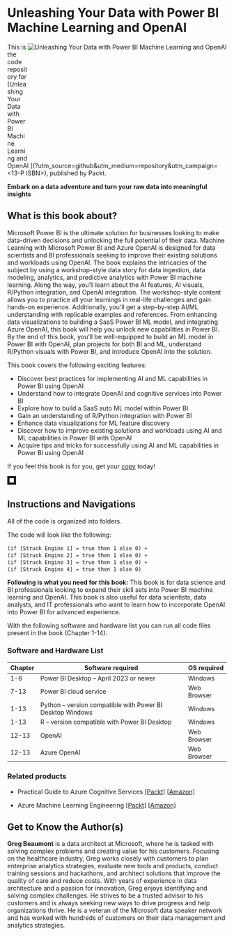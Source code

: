 # Unleashing Your Data with Power BI Machine Learning and OpenAI	

<a href="<Packtpub book link>?utm_source=github&utm_medium=repository&utm_campaign=<13-P ISBN>"><img src="https://static.packt-cdn.com/products/<13-P ISBN>/cover/smaller" alt="Unleashing Your Data with Power BI Machine Learning and OpenAI" height="256px" align="right"></a>

This is the code repository for [Unleashing Your Data with Power BI Machine Learning and OpenAI	](<Packtpub book link>?utm_source=github&utm_medium=repository&utm_campaign=<13-P ISBN>), published by Packt.

**Embark on a data adventure and turn your raw data into meaningful insights**

## What is this book about?
Microsoft Power BI is the ultimate solution for businesses looking to make data-driven decisions and unlocking the full potential of their data. Machine Learning with Microsoft Power BI and Azure OpenAI is designed for data scientists and BI professionals seeking to improve their existing solutions and workloads using OpenAI.
The book explains the intricacies of the subject by using a workshop-style data story for data ingestion, data modeling, analytics, and predictive analytics with Power BI machine learning. Along the way, you’ll learn about the AI features, AI visuals, R/Python integration, and OpenAI integration.
The workshop-style content allows you to practice all your learnings in real-life challenges and gain hands-on experience. Additionally, you'll get a step-by-step AI/ML understanding with replicable examples and references. From enhancing data visualizations to building a SaaS Power BI ML model, and integrating Azure OpenAI, this book will help you unlock new capabilities in Power BI.
By the end of this book, you’ll be well-equipped to build an ML model in Power BI with OpenAI, plan projects for both BI and ML, understand R/Python visuals with Power BI, and introduce OpenAI into the solution.

This book covers the following exciting features: 
* Discover best practices for implementing AI and ML capabilities in Power BI using OpenAI
* Understand how to integrate OpenAI and cognitive services into Power BI
* Explore how to build a SaaS auto ML model within Power BI
* Gain an understanding of R/Python integration with Power BI
* Enhance data visualizations for ML feature discovery
* Discover how to improve existing solutions and workloads using AI and ML capabilities in Power BI with OpenAI
* Acquire tips and tricks for successfully using AI and ML capabilities in Power BI using OpenAI

If you feel this book is for you, get your [copy](https://www.amazon.com/dp/183763615X) today!

<a href="https://www.packtpub.com/?utm_source=github&utm_medium=banner&utm_campaign=GitHubBanner"><img src="https://raw.githubusercontent.com/PacktPublishing/GitHub/master/GitHub.png" alt="https://www.packtpub.com/" border="5" /></a>

## Instructions and Navigations
All of the code is organized into folders.

The code will look like the following:
```
(if [Struck Engine 1] = true then 1 else 0) + 
(if [Struck Engine 2] = true then 1 else 0) + 
(if [Struck Engine 3] = true then 1 else 0) + 
(if [Struck Engine 4] = true then 1 else 0)
```

**Following is what you need for this book:**
This book is for data science and BI professionals looking to expand their skill sets into Power BI machine learning and OpenAI. This book is also useful for data scientists, data analysts, and IT professionals who want to learn how to incorporate OpenAI into Power BI for advanced experience.	

With the following software and hardware list you can run all code files present in the book (Chapter 1-14).

### Software and Hardware List

| Chapter  | Software required                                                                    | OS required                        |
| -------- | -------------------------------------------------------------------------------------| -----------------------------------|
|1-6  		  | Power BI Desktop – April 2023 or newer   							                                            			  | Windows |
| 7-13         |   	Power BI cloud service                                                         |                        Web Browser            |
|1-13  |Python – version compatible with Power BI Desktop Windows                                   | Windows|
|1-13 | R – version compatible with Power BI Desktop                                                | Windows |
|12-13| OpenAI                                                                                      | Web Browser|
|12-13| Azure OpenAI                                                                                | Web Browser |


### Related products <Other books you may enjoy>
* Practical Guide to Azure Cognitive Services [[Packt]](https://www.packtpub.com/product/practical-guide-to-azure-cognitive-services/9781801812917) [[Amazon]](https://www.amazon.com/Microsoft-Azure-Cognitive-Services-Accelerate/dp/1801812918)

* Azure Machine Learning Engineering [[Packt]](https://www.packtpub.com/product/azure-machine-learning-engineering/9781803239309) [[Amazon]](https://www.amazon.in/Azure-Machine-Learning-Engineering-fine-tune/dp/1803239301)

## Get to Know the Author(s)
**Greg Beaumont**  is a data architect at Microsoft, where he is tasked with solving complex problems and creating value for his customers. Focusing on the healthcare industry, Greg works closely with customers to plan enterprise analytics strategies, evaluate new tools and products, conduct training sessions and hackathons, and architect solutions that improve the quality of care and reduce costs. With years of experience in data architecture and a passion for innovation, Greg enjoys identifying and solving complex challenges. He strives to be a trusted advisor to his customers and is always seeking new ways to drive progress and help organizations thrive. He is a veteran of the Microsoft data speaker network and has worked with hundreds of customers on their data management and analytics strategies.

